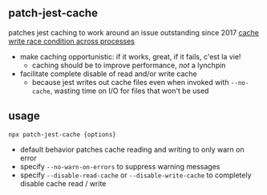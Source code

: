 patch-jest-cache
---
patches jest caching to work around an issue outstanding since 2017
[cache write race condition across processes ](https://github.com/facebook/jest/issues/4444)

- make caching opportunistic: if it works, great, if it fails, c'est la vie!
  - caching should be to improve performance, _not_ a lynchpin
- facilitate complete disable of read and/or write cache
  - because jest writes out cache files even when invoked with `--no-cache`,
    wasting time on I/O for files that won't be used
    
usage
---

```
npx patch-jest-cache {options}
```

- default behavior patches cache reading and writing to only warn on error
- specify `--no-warn-on-errors` to suppress warning messages
- specify `--disable-read-cache` or `--disable-write-cache` to completely
  disable cache read / write
